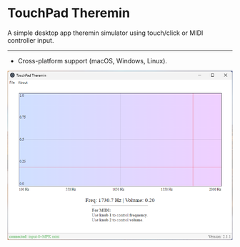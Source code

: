 # TouchPad Theremin

A simple desktop app theremin simulator using touch/click or MIDI controller input.

---
- Cross-platform support (macOS, Windows, Linux).

![Screenshot of Sine Wave Touchpad](assets/screenshot2-1-1.png)



